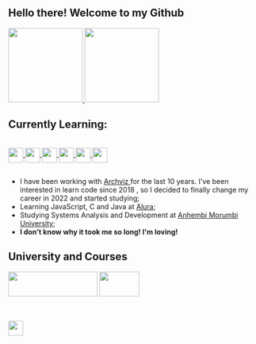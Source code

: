 ## Hello there! Welcome to my Github

<div>
  <a target="_blank" href="https://www.linkedin.com/in/guilherme-castro-dev/">
  <img height="150em" src="https://github-readme-stats.vercel.app/api?username=cguiama&show_icons=true&theme=blue-green&include_all_commits=true&count_private=true"/>
  </a>
   <a href="https://github.com/cguiama?tab=repositories"> 
  <img height="150em" src="https://github-readme-stats.vercel.app/api/top-langs/?username=cguiama&layout=compact&langs_count=16&theme=blue-green"/>
</div>
  
 </a>
 <h2>Currently Learning:</h2>
   <a target="_blank" href="https://github.com/cguiama">
   <div style="display: inline_block"><br>
   <img src="https://cdn.jsdelivr.net/gh/devicons/devicon/icons/linux/linux-original.svg" height="30" img align="center" />
   <img src="https://cdn.jsdelivr.net/gh/devicons/devicon/icons/git/git-original.svg" height="30" img align="center" />
   <img src="https://cdn.jsdelivr.net/gh/devicons/devicon/icons/c/c-plain.svg" height="30" img align="center" />
   <img src="https://cdn.jsdelivr.net/gh/devicons/devicon/icons/html5/html5-plain-wordmark.svg" height="30" img align="center" />
   <img src="https://cdn.jsdelivr.net/gh/devicons/devicon/icons/javascript/javascript-original.svg" height="30" img align="center" /> 
   <img src="https://cdn.jsdelivr.net/gh/devicons/devicon/icons/java/java-plain.svg" height="30" img align="center" />
   </div>
</a>

 ##
 
- I have been working with <a href="https://www.behance.net/inside3d" target="_blank"> Archviz </a> for the last 10 years. I've been interested in learn code since 2018 , so I decided to finally change my career in 2022 and started studying;
- Learning JavaScript, C and Java at <a href="https://www.alura.com.br/" target="_blank">Alura</a>;
- Studying Systems Analysis and Development at <a href="https://loja.anhembionline.com.br/graduacao/analise-e-desenvolvimento-de-sistemas-tecnologia-ead" target="_blank">Anhembi Morumbi University</a>;
- <b>I don't know why it took me so long! I'm loving!</b>



## University and Courses

<div>
<a target="_blank" href="https://portal.anhembi.br" target="_blank"><img src="https://loja.anhembionline.com.br/media/logo/stores/7/ANHEMBI.png" width="180" height="50" /></a>      <a target="_blank" href="https://www.alura.com.br/" target="_blank"><img src="https://i.pinimg.com/originals/49/72/6e/49726e65f6b35c2e8e366a16c0734fb7.png" width="80" height="50" ></a>
</br></br>

  ##
<a target="_blank" href="https://www.linkedin.com/in/guilherme-castro-dev/" target="blank">
<img width="30px" src="https://cdn.jsdelivr.net/gh/devicons/devicon/icons/linkedin/linkedin-original.svg" />
</a>
